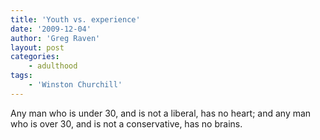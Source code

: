 ```yaml
---
title: 'Youth vs. experience'
date: '2009-12-04'
author: 'Greg Raven'
layout: post
categories:
    - adulthood
tags:
    - 'Winston Churchill'
---
```


Any man who is under 30, and is not a liberal, has no heart; and any man who is over 30, and is not a conservative, has no brains.
